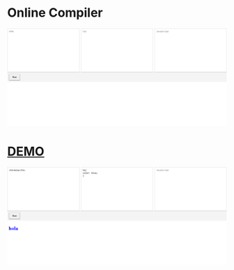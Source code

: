 # Online Compiler


<p align="center"><img src="screencapture.png" /></p>

#   [DEMO]()
<p align="center"><img src="screencapture1.png" /></p>


